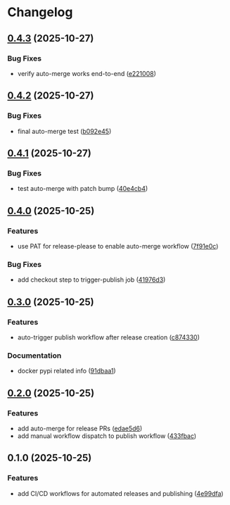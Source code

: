 # Changelog

## [0.4.3](https://github.com/BlueConfetti/lumarr/compare/v0.4.2...v0.4.3) (2025-10-27)


### Bug Fixes

* verify auto-merge works end-to-end ([e221008](https://github.com/BlueConfetti/lumarr/commit/e2210087f1f5a7fdb3c6b2f8d66866752cbd3f67))

## [0.4.2](https://github.com/BlueConfetti/lumarr/compare/v0.4.1...v0.4.2) (2025-10-27)


### Bug Fixes

* final auto-merge test ([b092e45](https://github.com/BlueConfetti/lumarr/commit/b092e458f8be0a73281c8fb0fc56273673e98fde))

## [0.4.1](https://github.com/BlueConfetti/lumarr/compare/v0.4.0...v0.4.1) (2025-10-27)


### Bug Fixes

* test auto-merge with patch bump ([40e4cb4](https://github.com/BlueConfetti/lumarr/commit/40e4cb4240116f4d3051ee492452ee33dd4770b0))

## [0.4.0](https://github.com/BlueConfetti/lumarr/compare/v0.3.0...v0.4.0) (2025-10-25)


### Features

* use PAT for release-please to enable auto-merge workflow ([7f91e0c](https://github.com/BlueConfetti/lumarr/commit/7f91e0c21243955d031bd7cedf97b188bec400f2))


### Bug Fixes

* add checkout step to trigger-publish job ([41976d3](https://github.com/BlueConfetti/lumarr/commit/41976d372e1e0680118e2019c17a54156f65c65b))

## [0.3.0](https://github.com/BlueConfetti/lumarr/compare/v0.2.0...v0.3.0) (2025-10-25)


### Features

* auto-trigger publish workflow after release creation ([c874330](https://github.com/BlueConfetti/lumarr/commit/c874330dd744f3b93e595521e8ae5dda6106376a))


### Documentation

* docker pypi related info ([91dbaa1](https://github.com/BlueConfetti/lumarr/commit/91dbaa18d82d1ffd61dc426edad7f55bb480f6c0))

## [0.2.0](https://github.com/BlueConfetti/lumarr/compare/v0.1.0...v0.2.0) (2025-10-25)


### Features

* add auto-merge for release PRs ([edae5d6](https://github.com/BlueConfetti/lumarr/commit/edae5d686027cfee7163f47ce3d9e0ba7ad46fc3))
* add manual workflow dispatch to publish workflow ([433fbac](https://github.com/BlueConfetti/lumarr/commit/433fbacff1b8529ebb5930179518b175d9bcc62a))

## 0.1.0 (2025-10-25)


### Features

* add CI/CD workflows for automated releases and publishing ([4e99dfa](https://github.com/BlueConfetti/lumarr/commit/4e99dfa763dd658ce7b366e6ae596e84c93bbabf))
